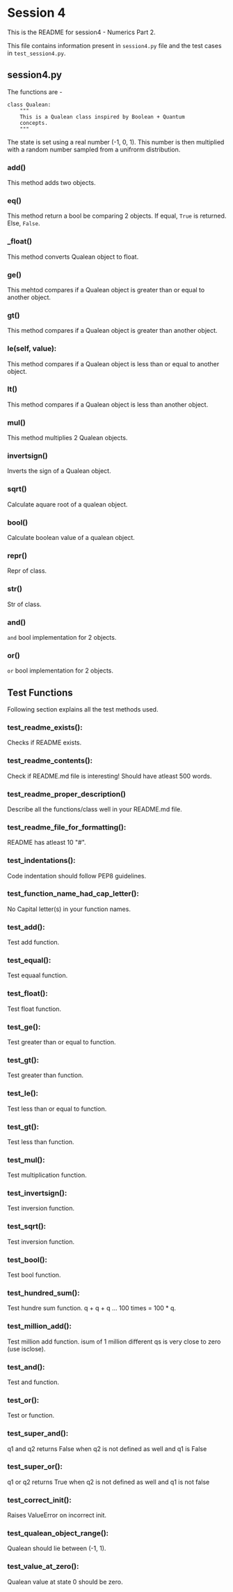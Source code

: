# Session 4


This is the README for session4 - Numerics Part 2.


This file contains information present in `session4.py` file and the test cases in `test_session4.py`.


## session4.py

The functions are - 


```
class Qualean:
    """
    This is a Qualean class inspired by Boolean + Quantum
    concepts.
    """
```
The state is set using a real number (-1, 0, 1). This number is then multiplied with a random 
number sampled from a unifrorm distribution.

### __add__()

This method adds two objects.

### __eq__()

This method return a bool be comparing 2 objects. If equal, `True` is returned. Else, `False`. 

### ___float__()
This method converts Qualean object to float.


### __ge__()
This mehtod compares if a Qualean object is greater than or equal to another object.

### __gt__()
This method compares if a Qualean object is greater than another object.

### __le__(self, value):
This method compares if a Qualean object is less than or equal to  another object.

### __lt__()
This method compares if a Qualean object is less than another object.

### __mul__()
This method multiplies 2 Qualean objects.

### __invertsign__()
Inverts the sign of a Qualean object.


###  __sqrt__()
Calculate aquare root of a qualean object.

### __bool__()
Calculate boolean value of a qualean object.

### __repr__()
Repr of class.


### __str__()
Str of class. 

### __and__()
`and` bool implementation for 2 objects.

### __or__()
`or` bool implementation for 2 objects.





## Test Functions

Following section explains all the test methods used. 


### test_readme_exists():
Checks if README exists.

### test_readme_contents():
Check if README.md file is interesting! Should have atleast 500 words.


### test_readme_proper_description()
Describe all the functions/class well in your README.md file.


### test_readme_file_for_formatting():
README has atleast 10 "#".

### test_indentations():
Code indentation should follow PEP8 guidelines.


### test_function_name_had_cap_letter():
No Capital letter(s) in your function names.


### test_add():
Test add function.

### test_equal():
Test equaal function.

### test_float():
Test float function.

### test_ge():
Test greater than or equal to function.

### test_gt():
Test greater than function.


### test_le():
Test less than or equal to function.


### test_gt():
Test less than function.

### test_mul():
Test multiplication function.


### test_invertsign():
Test inversion function.


### test_sqrt():
Test inversion function.
        
### test_bool():
Test bool function.


### test_hundred_sum():
Test hundre sum function. q + q + q ... 100 times = 100 * q.

### test_million_add():
Test million add function. isum of 1 million different qs is very close to zero (use isclose).


### test_and():
Test and function.

### test_or():
Test or function.

### test_super_and():
q1 and q2 returns False when q2 is not defined as well and q1 is False

### test_super_or():
q1 or q2 returns True when q2 is not defined as well and q1 is not false

### test_correct_init():
Raises ValueError on incorrect init.


### test_qualean_object_range():
Qualean should lie between (-1, 1).

### test_value_at_zero():
Qualean value at state 0 should be zero.
